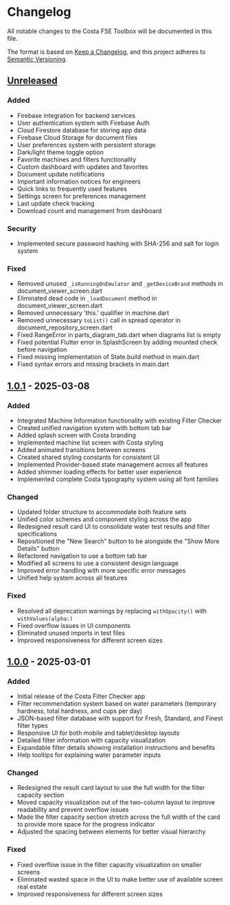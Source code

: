 # Changelog
All notable changes to the Costa FSE Toolbox will be documented in this file.

The format is based on [Keep a Changelog](https://keepachangelog.com/en/1.1.0/),
and this project adheres to [Semantic Versioning](https://semver.org/spec/v2.0.0.html).

## [Unreleased]
### Added
- Firebase integration for backend services
- User authentication system with Firebase Auth
- Cloud Firestore database for storing app data
- Firebase Cloud Storage for document files
- User preferences system with persistent storage
- Dark/light theme toggle option
- Favorite machines and filters functionality
- Custom dashboard with updates and favorites
- Document update notifications
- Important information notices for engineers
- Quick links to frequently used features
- Settings screen for preferences management
- Last update check tracking
- Download count and management from dashboard

### Security
- Implemented secure password hashing with SHA-256 and salt for login system

### Fixed
- Removed unused `_isRunningOnEmulator` and `_getDeviceBrand` methods in document_viewer_screen.dart
- Eliminated dead code in `_loadDocument` method in document_viewer_screen.dart
- Removed unnecessary 'this.' qualifier in machine.dart
- Removed unnecessary `toList()` call in spread operator in document_repository_screen.dart
- Fixed RangeError in parts_diagram_tab.dart when diagrams list is empty
- Fixed potential Flutter error in SplashScreen by adding mounted check before navigation
- Fixed missing implementation of State.build method in main.dart
- Fixed syntax errors and missing brackets in main.dart

## [1.0.1] - 2025-03-08
### Added
- Integrated Machine Information functionality with existing Filter Checker
- Created unified navigation system with bottom tab bar
- Added splash screen with Costa branding
- Implemented machine list screen with Costa styling
- Added animated transitions between screens
- Created shared styling constants for consistent UI
- Implemented Provider-based state management across all features
- Added shimmer loading effects for better user experience
- Implemented complete Costa typography system using all font families

### Changed
- Updated folder structure to accommodate both feature sets
- Unified color schemes and component styling across the app
- Redesigned result card UI to consolidate water test results and filter specifications
- Repositioned the "New Search" button to be alongside the "Show More Details" button
- Refactored navigation to use a bottom tab bar
- Modified all screens to use a consistent design language
- Improved error handling with more specific error messages
- Unified help system across all features

### Fixed
- Resolved all deprecation warnings by replacing `withOpacity()` with `withValues(alpha:)`
- Fixed overflow issues in UI components
- Eliminated unused imports in test files
- Improved responsiveness for different screen sizes

## [1.0.0] - 2025-03-01
### Added
- Initial release of the Costa Filter Checker app
- Filter recommendation system based on water parameters (temporary hardness, total hardness, and cups per day)
- JSON-based filter database with support for Fresh, Standard, and Finest filter types
- Responsive UI for both mobile and tablet/desktop layouts
- Detailed filter information with capacity visualization
- Expandable filter details showing installation instructions and benefits
- Help tooltips for explaining water parameter inputs

### Changed
- Redesigned the result card layout to use the full width for the filter capacity section
- Moved capacity visualization out of the two-column layout to improve readability and prevent overflow issues
- Made the filter capacity section stretch across the full width of the card to provide more space for the progress indicator
- Adjusted the spacing between elements for better visual hierarchy

### Fixed
- Fixed overflow issue in the filter capacity visualization on smaller screens
- Eliminated wasted space in the UI to make better use of available screen real estate
- Improved responsiveness for different screen sizes

[Unreleased]: https://github.com/yourusername/costa_fse_toolbox/compare/v1.0.1...HEAD
[1.0.1]: https://github.com/yourusername/costa_fse_toolbox/compare/v1.0.0...v1.0.1
[1.0.0]: https://github.com/yourusername/costa_fse_toolbox/releases/tag/v1.0.0